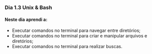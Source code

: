 ### Dia 1.3 Unix & Bash

#### Neste dia aprendi a:

- Executar comandos no terminal para navegar entre diretórios;
- Executar comandos no terminal para criar e manipular arquivos e diretórios;
- Executar comandos no terminal para realizar buscas.
